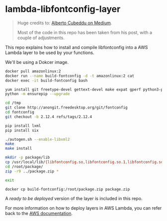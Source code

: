 # lambda-libfontconfig-layer

> Huge credits to:
> [Alberto Cubeddu on Medium](https://medium.com/creditorwatch/aws-lambda-fonts-libfontconfig-5e837281a4ce).
> 
> Most of the code in this repo has been taken from his post, with a couple of adjustments.

This repo explains how to install and compile libfontconfig into a AWS Lambda layer to be used by your functions.

We'll be using a Dokcer image.

```bash
docker pull amazonlinux:2
docker run --name build-fontconfig -d -t amazonlinux:2 cat
docker exec -it build-fontconfig bash

yum install git freetype-devel gettext-devel make expat gperf python3-pip libxml2-devel libtool zip -y
python -m ensurepip --upgrade

cd /tmp
git clone http://anongit.freedesktop.org/git/fontconfig
cd fontconfig
git checkout -b 2.12.4 refs/tags/2.12.4

pip install lxml
pip install six

./autogen.sh --enable-libxml2
make
make install

mkdir -p package/lib
cp /usr/local/lib/{libfontconfig.so,libfontconfig.so.1,libfontconfig.so.1.9.4} /root/package/lib
cd /root/package/
zip -r9 ../package.zip *

exit

docker cp build-fontconfig:/root/package.zip package.zip
```

A _ready to be deployed_ version of the layer is included in this repo.

For more information on how to deploy layers in AWS Lambda, you can refer back to the [AWS documentation](https://docs.aws.amazon.com/lambda/latest/dg/configuration-layers.html).